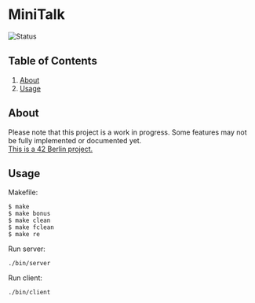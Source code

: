 # MiniTalk
![Status](https://img.shields.io/badge/status-in_progress-yellow.svg)

## Table of Contents
1. [About](#about)
1. [Usage](#usage)

## About
Please note that this project is a work in progress. Some features may not be fully implemented or documented yet.  
[This is a 42 Berlin project.](docs/minitalk.pdf)

## Usage
Makefile:
```
$ make
$ make bonus
$ make clean
$ make fclean
$ make re
```
Run server:
```
./bin/server
```
Run client:
```
./bin/client
```